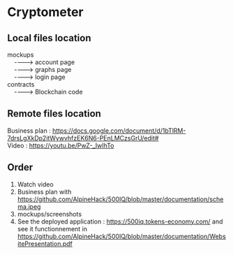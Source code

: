 # Cryptometer
## Local files location
mockups<br>
&nbsp;&nbsp;&nbsp;&nbsp;----> account page<br>
&nbsp;&nbsp;&nbsp;&nbsp;----> graphs page<br>
&nbsp;&nbsp;&nbsp;&nbsp;----> login page<br>
contracts<br>
&nbsp;&nbsp;&nbsp;&nbsp;----> Blockchain code<br>
## Remote files location
Business plan : https://docs.google.com/document/d/1bTlRM-7drsLgXkDp2jtWywvhfzEK6N6-PEnLMCzsGrU/edit# <br>
Video : https://youtu.be/PwZ-_IwIhTo
## Order
1. Watch video
2. Business plan with https://github.com/AlpineHack/500IQ/blob/master/documentation/schema.jpeg
3. mockups/screenshots
4. See the deployed application : https://500iq.tokens-economy.com/ and see it functionnement in https://github.com/AlpineHack/500IQ/blob/master/documentation/WebsitePresentation.pdf
